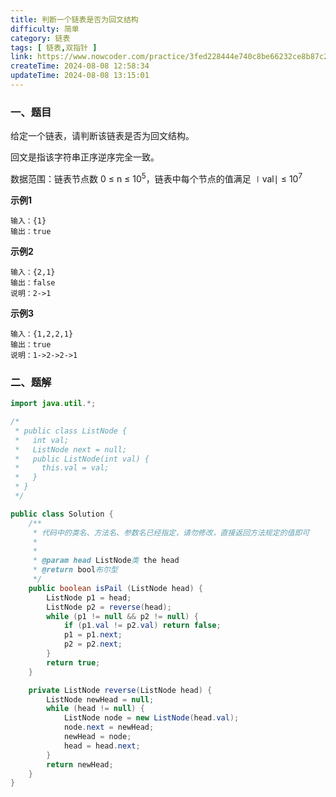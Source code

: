```yaml
---
title: 判断一个链表是否为回文结构
difficulty: 简单
category: 链表
tags: [ 链表,双指针 ]
link: https://www.nowcoder.com/practice/3fed228444e740c8be66232ce8b87c2f
createTime: 2024-08-08 12:58:34
updateTime: 2024-08-08 13:15:01
---
```


### 一、题目

给定一个链表，请判断该链表是否为回文结构。

回文是指该字符串正序逆序完全一致。

数据范围：链表节点数 0 ≤ n ≤ 10<sup>5</sup>，链表中每个节点的值满足 ∣val∣ ≤ 10<sup>7</sup>

**示例1**

```
输入：{1}
输出：true
```

**示例2**

```
输入：{2,1}
输出：false
说明：2->1
```

**示例3**

```
输入：{1,2,2,1}
输出：true
说明：1->2->2->1
```

### 二、题解

```java
import java.util.*;

/*
 * public class ListNode {
 *   int val;
 *   ListNode next = null;
 *   public ListNode(int val) {
 *     this.val = val;
 *   }
 * }
 */

public class Solution {
    /**
     * 代码中的类名、方法名、参数名已经指定，请勿修改，直接返回方法规定的值即可
     *
     *
     * @param head ListNode类 the head
     * @return bool布尔型
     */
    public boolean isPail (ListNode head) {
        ListNode p1 = head;
        ListNode p2 = reverse(head);
        while (p1 != null && p2 != null) {
            if (p1.val != p2.val) return false;
            p1 = p1.next;
            p2 = p2.next;
        }
        return true;
    }

    private ListNode reverse(ListNode head) {
        ListNode newHead = null;
        while (head != null) {
            ListNode node = new ListNode(head.val);
            node.next = newHead;
            newHead = node;
            head = head.next;
        }
        return newHead;
    }
}
```